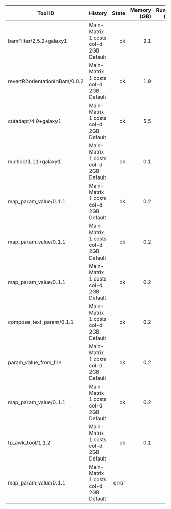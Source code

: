 | Tool ID | History | State | Memory (GB) | Runtime (sec)|
|---|---|---:|---:|---:|
| bamFilter/2.5.2+galaxy1 | Main-Matrix 1 costs col-d 2GB Default | ok | 2.1 |   295 |
| revertR2orientationInBam/0.0.2 | Main-Matrix 1 costs col-d 2GB Default | ok | 1.9 |   179 |
| cutadapt/4.0+galaxy1 | Main-Matrix 1 costs col-d 2GB Default | ok | 5.5 |   163 |
| multiqc/1.11+galaxy1 | Main-Matrix 1 costs col-d 2GB Default | ok | 0.1 |     8 |
| map_param_value/0.1.1 | Main-Matrix 1 costs col-d 2GB Default | ok | 0.2 |     4 |
| map_param_value/0.1.1 | Main-Matrix 1 costs col-d 2GB Default | ok | 0.2 |     4 |
| map_param_value/0.1.1 | Main-Matrix 1 costs col-d 2GB Default | ok | 0.2 |     4 |
| compose_text_param/0.1.1 | Main-Matrix 1 costs col-d 2GB Default | ok | 0.2 |     4 |
| param_value_from_file | Main-Matrix 1 costs col-d 2GB Default | ok | 0.2 |     3 |
| map_param_value/0.1.1 | Main-Matrix 1 costs col-d 2GB Default | ok | 0.2 |     3 |
| tp_awk_tool/1.1.2 | Main-Matrix 1 costs col-d 2GB Default | ok | 0.1 |     1 |
| map_param_value/0.1.1 | Main-Matrix 1 costs col-d 2GB Default | error |  |  |
